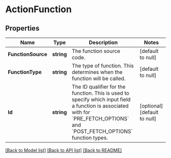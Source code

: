 # ActionFunction

## Properties
Name | Type | Description | Notes
------------ | ------------- | ------------- | -------------
**FunctionSource** | **string** | The function source code. | [default to null]
**FunctionType** | **string** | The type of function. This determines when the function will be called. | [default to null]
**Id** | **string** | The ID qualifier for the function. This is used to specify which input field a function is associated with for &#x60;PRE_FETCH_OPTIONS&#x60; and &#x60;POST_FETCH_OPTIONS&#x60; function types. | [optional] [default to null]

[[Back to Model list]](../README.md#documentation-for-models) [[Back to API list]](../README.md#documentation-for-api-endpoints) [[Back to README]](../README.md)


